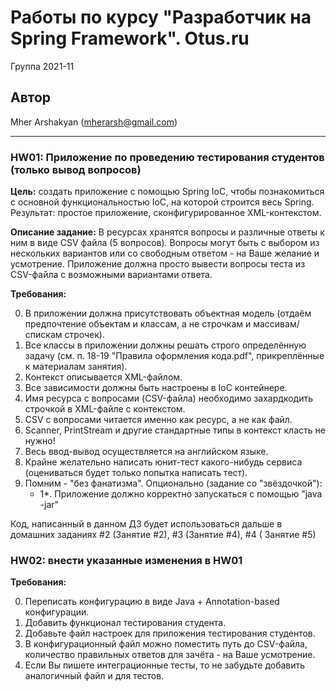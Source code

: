 # Работы по курсу "Разработчик на Spring Framework". Otus.ru

Группа 2021-11

## Автор

Mher Arshakyan (mherarsh@gmail.com)

---

### HW01: Приложение по проведению тестирования студентов (только вывод вопросов)

**Цель:** 
создать приложение с помощью Spring IoC, чтобы познакомиться с основной функциональностью IoC, на которой строится весь
Spring. Результат: простое приложение, сконфигурированное XML-контекстом.

**Описание задание:**
В ресурсах хранятся вопросы и различные ответы к ним в виде CSV файла (5 вопросов). Вопросы могут быть с выбором из
нескольких вариантов или со свободным ответом - на Ваше желание и усмотрение. Приложение должна просто вывести вопросы
теста из CSV-файла с возможными вариантами ответа.

**Требования:**

0. В приложении должна присутствовать объектная модель (отдаём предпочтение объектам и классам, а не строчкам и
   массивам/спискам строчек).
1. Все классы в приложении должны решать строго определённую задачу (см. п. 18-19 "Правила оформления кода.pdf",
   прикреплённые к материалам занятия).
2. Контекст описывается XML-файлом. 
3. Все зависимости должны быть настроены в IoC контейнере.
4. Имя ресурса с вопросами (CSV-файла) необходимо захардкодить строчкой в XML-файле с контекстом.
5. CSV с вопросами читается именно как ресурс, а не как файл.
6. Scanner, PrintStream и другие стандартные типы в контекст класть не нужно!
7. Весь ввод-вывод осуществляется на английском языке.
8. Крайне желательно написать юнит-тест какого-нибудь сервиса (оцениваться будет только попытка написать тест).
9. Помним - "без фанатизма". Опционально (задание со "звёздочкой"):
   + 1*. Приложение должно корректно запускаться с помощью "java -jar"
   
Код, написанный в данном ДЗ будет использоваться дальше в домашних заданиях #2 (Занятие #2), #3 (Занятие #4), #4 (
Занятие #5)

### HW02: внести указанные изменения в HW01

**Требования:**

0. Переписать конфигурацию в виде Java + Annotation-based конфигурации.
1. Добавить функционал тестирования студента.
2. Добавьте файл настроек для приложения тестирования студентов.
3. В конфигурационный файл можно поместить путь до CSV-файла, количество правильных ответов для зачёта - на Ваше усмотрение.
4. Если Вы пишете интеграционные тесты, то не забудьте добавить аналогичный файл и для тестов.